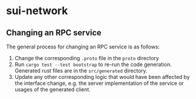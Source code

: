 # sui-network

## Changing an RPC service

The general process for changing an RPC service is as follows:
1. Change the corresponding `.proto` file in the `proto` directory
2. Run `cargo test --test bootstrap` to re-run the code generation.
   Generated rust files are in the `src/generated` directory.
3. Update any other corresponding logic that would have been affected by 
   the interface change, e.g. the server implementation of the service or
   usages of the generated client.
